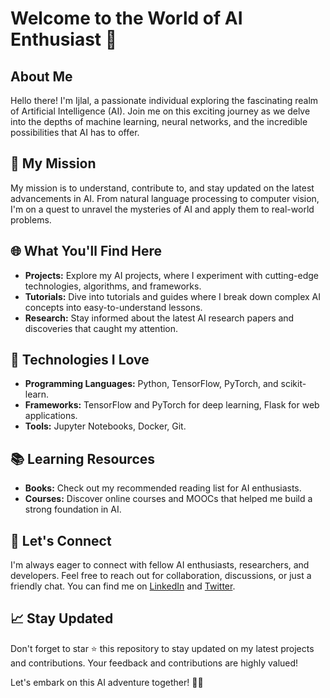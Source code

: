 # Welcome to the World of AI Enthusiast 👋

## About Me

Hello there! I'm Ijlal, a passionate individual exploring the fascinating realm of Artificial Intelligence (AI). Join me on this exciting journey as we delve into the depths of machine learning, neural networks, and the incredible possibilities that AI has to offer.

## 🚀 My Mission

My mission is to understand, contribute to, and stay updated on the latest advancements in AI. From natural language processing to computer vision, I'm on a quest to unravel the mysteries of AI and apply them to real-world problems.

## 🌐 What You'll Find Here

- **Projects:** Explore my AI projects, where I experiment with cutting-edge technologies, algorithms, and frameworks.
- **Tutorials:** Dive into tutorials and guides where I break down complex AI concepts into easy-to-understand lessons.
- **Research:** Stay informed about the latest AI research papers and discoveries that caught my attention.

## 🔧 Technologies I Love

- **Programming Languages:** Python, TensorFlow, PyTorch, and scikit-learn.
- **Frameworks:** TensorFlow and PyTorch for deep learning, Flask for web applications.
- **Tools:** Jupyter Notebooks, Docker, Git.

## 📚 Learning Resources

- **Books:** Check out my recommended reading list for AI enthusiasts.
- **Courses:** Discover online courses and MOOCs that helped me build a strong foundation in AI.

## 🤝 Let's Connect

I'm always eager to connect with fellow AI enthusiasts, researchers, and developers. Feel free to reach out for collaboration, discussions, or just a friendly chat. You can find me on [LinkedIn](https://www.linkedin.com/in/yourname/) and [Twitter](https://twitter.com/yourtwitterhandle).

## 📈 Stay Updated

Don't forget to star ⭐️ this repository to stay updated on my latest projects and contributions. Your feedback and contributions are highly valued!

Let's embark on this AI adventure together! 🤖✨
